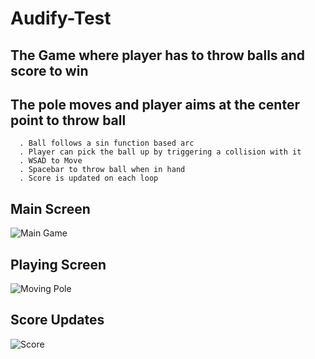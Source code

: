# Audify-Test
## The Game where player has to throw balls and score to win

## The pole moves and player aims at the center point to throw ball
      . Ball follows a sin function based arc
      . Player can pick the ball up by triggering a collision with it
      . WSAD to Move
      . Spacebar to throw ball when in hand
      . Score is updated on each loop
## Main Screen
![Main Game](https://user-images.githubusercontent.com/72495317/197795800-a48b57a3-7915-476a-92de-41b5c26ace90.PNG)

## Playing Screen
![Moving Pole](https://user-images.githubusercontent.com/72495317/197795847-3df83bfa-6539-4523-bbc7-bfc2401f9197.PNG)

## Score Updates
![Score](https://user-images.githubusercontent.com/72495317/197795906-8782edf2-b249-4540-9f43-12de19661c42.PNG)
